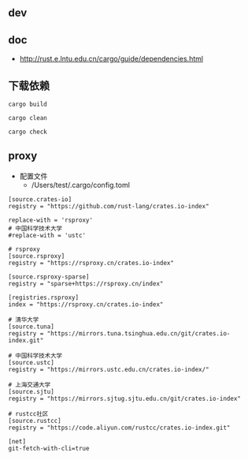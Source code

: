 ## dev

## doc
* http://rust.e.lntu.edu.cn/cargo/guide/dependencies.html

## 下载依赖
```
cargo build
```

```
cargo clean
```

```
cargo check
```

## proxy

* 配置文件
    * /Users/test/.cargo/config.toml

```
[source.crates-io]
registry = "https://github.com/rust-lang/crates.io-index"
 
replace-with = 'rsproxy'
# 中国科学技术大学
#replace-with = 'ustc'
 
# rsproxy
[source.rsproxy]
registry = "https://rsproxy.cn/crates.io-index"
 
[source.rsproxy-sparse]
registry = "sparse+https://rsproxy.cn/index"
 
[registries.rsproxy]
index = "https://rsproxy.cn/crates.io-index"
 
# 清华大学
[source.tuna]
registry = "https://mirrors.tuna.tsinghua.edu.cn/git/crates.io-index.git"
 
# 中国科学技术大学
[source.ustc]
registry = "https://mirrors.ustc.edu.cn/crates.io-index/"
 
# 上海交通大学
[source.sjtu]
registry = "https://mirrors.sjtug.sjtu.edu.cn/git/crates.io-index"
 
# rustcc社区
[source.rustcc]
registry = "https://code.aliyun.com/rustcc/crates.io-index.git"
 
[net]
git-fetch-with-cli=true
```